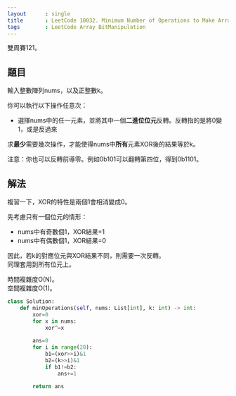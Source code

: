 ```yaml
---
layout      : single
title       : LeetCode 10032. Minimum Number of Operations to Make Array XOR Equal to K
tags        : LeetCode Array BitManipulation
---
```

雙周賽121。

## 題目

輸入整數陣列nums，以及正整數k。  

你可以執行以下操作任意次：  

- 選擇nums中的任一元素，並將其中一個**二進位位元**反轉。反轉指的是將0變1，或是反過來  

求**最少**需要幾次操作，才能使得nums中**所有**元素XOR後的結果等於k。  

注意：你也可以反轉前導零。例如0b101可以翻轉第四位，得到0b1101。  

## 解法

複習一下，XOR的特性是兩個1會相消變成0。  

先考慮只有一個位元的情形：  

- nums中有奇數個1，XOR結果=1  
- nums中有偶數個1，XOR結果=0  

因此，若k的對應位元與XOR結果不同，則需要一次反轉。  
同理套用到所有位元上。  

時間複雜度O(N)。  
空間複雜度O(1)。  

```python
class Solution:
    def minOperations(self, nums: List[int], k: int) -> int:
        xor=0
        for x in nums:
            xor^=x
            
        ans=0
        for i in range(20):
            b1=(xor>>i)&1
            b2=(k>>i)&1
            if b1!=b2:
                ans+=1
                
        return ans
```
